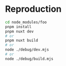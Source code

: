 # Reproduction

```bash
cd node_modules/foo
pnpm install
pnpm nuxt dev
# or
pnpm nuxt build
# or
node ./debug/dev.mjs
# or
node ./debug/build.mjs
```
